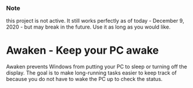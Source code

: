 ### Note
this project is not active. It still works perfectly as of today - December 9, 2020 - but may break in the future. Use it as long as you would like.

# Awaken - Keep your PC awake
Awaken prevents Windows from putting your PC to sleep or turning off the display. The goal is to make long-running tasks
easier to keep track of because you do not have to wake the PC up to check the status.
